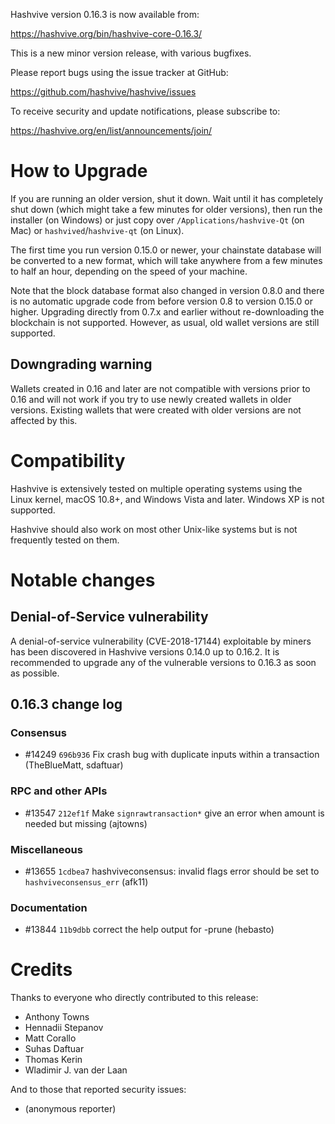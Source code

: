 Hashvive version 0.16.3 is now available from:

<https://hashvive.org/bin/hashvive-core-0.16.3/>

This is a new minor version release, with various bugfixes.

Please report bugs using the issue tracker at GitHub:

<https://github.com/hashvive/hashvive/issues>

To receive security and update notifications, please subscribe to:

<https://hashvive.org/en/list/announcements/join/>

# How to Upgrade

If you are running an older version, shut it down. Wait until it has completely
shut down (which might take a few minutes for older versions), then run the
installer (on Windows) or just copy over `/Applications/hashvive-Qt` (on Mac)
or `hashvived`/`hashvive-qt` (on Linux).

The first time you run version 0.15.0 or newer, your chainstate database will be converted to a
new format, which will take anywhere from a few minutes to half an hour,
depending on the speed of your machine.

Note that the block database format also changed in version 0.8.0 and there is no
automatic upgrade code from before version 0.8 to version 0.15.0 or higher. Upgrading
directly from 0.7.x and earlier without re-downloading the blockchain is not supported.
However, as usual, old wallet versions are still supported.

## Downgrading warning

Wallets created in 0.16 and later are not compatible with versions prior to 0.16
and will not work if you try to use newly created wallets in older versions. Existing
wallets that were created with older versions are not affected by this.

# Compatibility

Hashvive is extensively tested on multiple operating systems using
the Linux kernel, macOS 10.8+, and Windows Vista and later. Windows XP is not supported.

Hashvive should also work on most other Unix-like systems but is not
frequently tested on them.

# Notable changes

## Denial-of-Service vulnerability

A denial-of-service vulnerability (CVE-2018-17144) exploitable by miners has
been discovered in Hashvive versions 0.14.0 up to 0.16.2. It is recommended
to upgrade any of the vulnerable versions to 0.16.3 as soon as possible.

## 0.16.3 change log

### Consensus

- #14249 `696b936` Fix crash bug with duplicate inputs within a transaction (TheBlueMatt, sdaftuar)

### RPC and other APIs

- #13547 `212ef1f` Make `signrawtransaction*` give an error when amount is needed but missing (ajtowns)

### Miscellaneous

- #13655 `1cdbea7` hashviveconsensus: invalid flags error should be set to `hashviveconsensus_err` (afk11)

### Documentation

- #13844 `11b9dbb` correct the help output for -prune (hebasto)

# Credits

Thanks to everyone who directly contributed to this release:

- Anthony Towns
- Hennadii Stepanov
- Matt Corallo
- Suhas Daftuar
- Thomas Kerin
- Wladimir J. van der Laan

And to those that reported security issues:

- (anonymous reporter)
